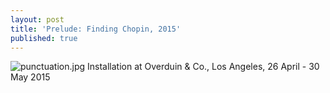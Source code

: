 ```yaml
---
layout: post
title: 'Prelude: Finding Chopin, 2015'
published: true
---
```


![punctuation.jpg]({{site.baseurl}}/assets/img/2015_prelude_finding_chopin_01.jpg)
Installation at Overduin & Co., Los Angeles, 26 April - 30 May 2015
